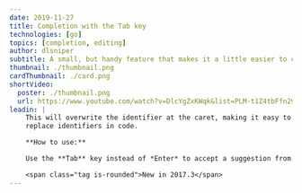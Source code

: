 ```yaml
---
date: 2019-11-27
title: Completion with the Tab key
technologies: [go]
topics: [completion, editing]
author: dlsniper
subtitle: A small, but handy feature that makes it a little easier to complete symbol names.
thumbnail: ./thumbnail.png
cardThumbnail: ./card.png
shortVideo:
  poster: ./thumbnail.png
  url: https://www.youtube.com/watch?v=DlcYgZxKWqk&list=PLM-t1Z4tbFfn291KlSOQE_ulCAyzXO3uA
leadin: |
    This will overwrite the identifier at the caret, making it easy to quickly
    replace identifiers in code.

    **How to use:**

    Use the **Tab** key instead of *Enter* to accept a suggestion from list.

    <span class="tag is-rounded">New in 2017.3</span>
---
```

